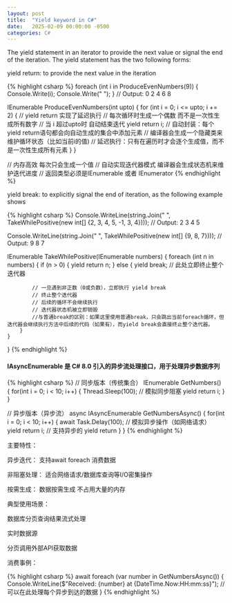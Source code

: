 ```yaml
---
layout: post
title:  "Yield keyword in C#"
date:   2025-02-09 00:00:00 -0500
categories: C#
---
```


The yield statement in an iterator to provide the next value or signal the end of the iteration. The yield statement has the two following forms:

yield return: to provide the next value in the iteration

{% highlight csharp %}
foreach (int i in ProduceEvenNumbers(9))
{
    Console.Write(i);
    Console.Write(" ");
}
// Output: 0 2 4 6 8

IEnumerable<int> ProduceEvenNumbers(int upto)
{
    for (int i = 0; i <= upto; i += 2)
    {
        // yield return 实现了延迟执行
        // 每次循环时生成一个偶数 而不是一次性生成所有数字
        // 当 i 超过upto时 自动结束迭代
        yield return i;
        // 自动封装：每个yield return语句都会向自动生成的集合中添加元素
        // 编译器会生成一个隐藏类来维护循环状态（比如当前i的值)
        // 延迟执行：只有在遍历时才会逐个生成值，而不是一次性生成所有元素
    }
}

// 内存高效	每次只会生成一个值
// 自动实现迭代器模式 编译器会生成状态机来维护迭代进度
// 返回类型必须是IEnumerable 或者 IEnumerator
{% endhighlight %}

yield break: to explicitly signal the end of iteration, as the following example shows

{% highlight csharp %}
Console.WriteLine(string.Join(" ", TakeWhilePositive(new int[] {2, 3, 4, 5, -1, 3, 4})));
// Output: 2 3 4 5

Console.WriteLine(string.Join(" ", TakeWhilePositive(new int[] {9, 8, 7})));
// Output: 9 8 7

IEnumerable<int> TakeWhilePositive(IEnumerable<int> numbers)
{
    foreach (int n in numbers)
    {
        if (n > 0)
        {
            yield return n;
        }
        else
        {
            yield break; // 此处立即终止整个迭代器
            
            // 一旦遇到非正数（0或负数），立即执行 yield break
            // 终止整个迭代器
            // 后续的循环不会继续执行
            // 迭代器状态机被立即销毁
            //与普通break的区别：如果这里使用普通break，只会跳出当前foreach循环，但迭代器会继续执行方法中后续的代码（如果有），而yield break会直接终止整个迭代器。
        }
    }
}
{% endhighlight %}

#### IAsyncEnumerable<T> 是 C# 8.0 引入的异步流处理接口，用于处理异步数据序列

{% highlight csharp %}
// 同步版本（传统集合）
IEnumerable<int> GetNumbers()
{
    for(int i = 0; i < 10; i++)
    {
        Thread.Sleep(100); // 模拟同步阻塞
        yield return i;
    }
}

// 异步版本（异步流）
async IAsyncEnumerable<int> GetNumbersAsync()
{
    for(int i = 0; i < 10; i++)
    {
        await Task.Delay(100); // 模拟异步操作（如网络请求）
        yield return i; // 支持异步的 yield return
    }
}
{% endhighlight %}

主要特性：

异步迭代： 支持await foreach 消费数据

非阻塞处理： 适合网络请求/数据库查询等I/O密集操作

按需生成： 数据按需生成 不占用大量的内存

典型使用场景：

数据库分页查询结果流式处理

实时数据源 

分页调用外部API获取数据

消费事例：

{% highlight csharp %}
await foreach (var number in GetNumbersAsync())
{
    Console.WriteLine($"Received: {number} at {DateTime.Now:HH:mm:ss}");
    // 可以在此处理每个异步到达的数据
}
{% endhighlight %}